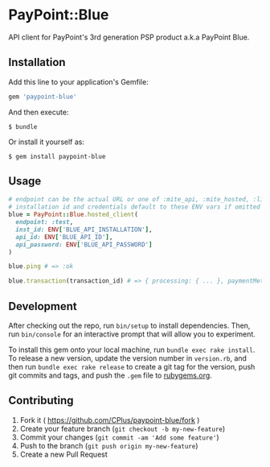 # PayPoint::Blue

API client for PayPoint's 3rd generation PSP product a.k.a PayPoint Blue.

## Installation

Add this line to your application's Gemfile:

```ruby
gem 'paypoint-blue'
```

And then execute:

    $ bundle

Or install it yourself as:

    $ gem install paypoint-blue

## Usage

``` ruby
# endpoint can be the actual URL or one of :mite_api, :mite_hosted, :live_api, or :live_hosted
# installation id and credentials default to these ENV vars if omitted
blue = PayPoint::Blue.hosted_client(
  endpoint: :test,
  inst_id: ENV['BLUE_API_INSTALLATION'],
  api_id: ENV['BLUE_API_ID'],
  api_password: ENV['BLUE_API_PASSWORD']
)

blue.ping # => :ok

blue.transaction(transaction_id) # => { processing: { ... }, paymentMethod: { ... }, ... }
```

## Development

After checking out the repo, run `bin/setup` to install dependencies. Then, run `bin/console` for an interactive prompt that will allow you to experiment.

To install this gem onto your local machine, run `bundle exec rake install`. To release a new version, update the version number in `version.rb`, and then run `bundle exec rake release` to create a git tag for the version, push git commits and tags, and push the `.gem` file to [rubygems.org](https://rubygems.org).

## Contributing

1. Fork it ( https://github.com/CPlus/paypoint-blue/fork )
2. Create your feature branch (`git checkout -b my-new-feature`)
3. Commit your changes (`git commit -am 'Add some feature'`)
4. Push to the branch (`git push origin my-new-feature`)
5. Create a new Pull Request
